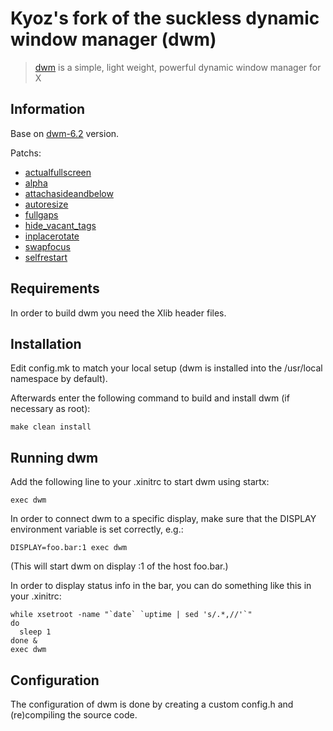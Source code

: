 # Kyoz's fork of the suckless dynamic window manager (dwm)
> [dwm](https://dwm.suckless.org/) is a simple, light weight, powerful dynamic window manager for X

## Information
Base on [dwm-6.2](https://dl.suckless.org/dwm/dwm-6.2.tar.gz) version.

Patchs:
  - [actualfullscreen](https://dwm.suckless.org/patches/actualfullscreen/)
  - [alpha](https://dwm.suckless.org/patches/alpha/)
  - [attachasideandbelow](https://dwm.suckless.org/patches/attachasideandbelow/)
  - [autoresize](https://dwm.suckless.org/patches/autoresize/)
  - [fullgaps](https://dwm.suckless.org/patches/fullgaps/)
  - [hide_vacant_tags](https://dwm.suckless.org/patches/hide_vacant_tags/)
  - [inplacerotate](https://dwm.suckless.org/patches/inplacerotate/)
  - [swapfocus](https://dwm.suckless.org/patches/swapfocus)
  - [selfrestart](https://dwm.suckless.org/patches/selfrestart/)

## Requirements
In order to build dwm you need the Xlib header files.


## Installation

Edit config.mk to match your local setup (dwm is installed into the /usr/local namespace by default).

Afterwards enter the following command to build and install dwm (if necessary as root):

```
make clean install
```

## Running dwm

Add the following line to your .xinitrc to start dwm using startx:

```
exec dwm
```

In order to connect dwm to a specific display, make sure that the DISPLAY environment variable is set correctly, e.g.:

```
DISPLAY=foo.bar:1 exec dwm
```

(This will start dwm on display :1 of the host foo.bar.)

In order to display status info in the bar, you can do something like this in your .xinitrc:

```
while xsetroot -name "`date` `uptime | sed 's/.*,//'`"
do
  sleep 1
done &
exec dwm
```

## Configuration

The configuration of dwm is done by creating a custom config.h and (re)compiling the source code.
